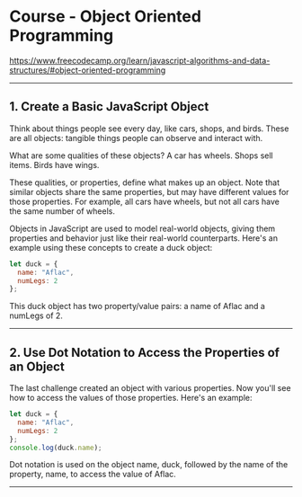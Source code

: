 # Course - Object Oriented Programming
https://www.freecodecamp.org/learn/javascript-algorithms-and-data-structures/#object-oriented-programming

---

## 1. Create a Basic JavaScript Object
Think about things people see every day, like cars, shops, and birds. These are all objects: tangible things people can observe and interact with.

What are some qualities of these objects? A car has wheels. Shops sell items. Birds have wings.

These qualities, or properties, define what makes up an object. Note that similar objects share the same properties, but may have different values for those properties. For example, all cars have wheels, but not all cars have the same number of wheels.

Objects in JavaScript are used to model real-world objects, giving them properties and behavior just like their real-world counterparts. Here's an example using these concepts to create a duck object:
```javascript
let duck = {
  name: "Aflac",
  numLegs: 2
};
```
This duck object has two property/value pairs: a name of Aflac and a numLegs of 2.

---

## 2. Use Dot Notation to Access the Properties of an Object
The last challenge created an object with various properties. Now you'll see how to access the values of those properties. Here's an example:
```javascript
let duck = {
  name: "Aflac",
  numLegs: 2
};
console.log(duck.name);
```
Dot notation is used on the object name, duck, followed by the name of the property, name, to access the value of Aflac.

---